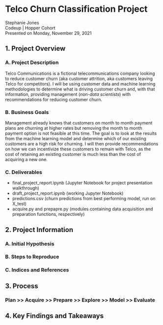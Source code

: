 # Telco Churn Classification Project
Stephanie Jones<br>
Codeup | Hopper Cohort<br>
Presented on Monday, November 29, 2021

## 1. Project Overview
### A. Project Description
Telco Communications is a fictional telecommunications company looking to reduce customer churn (aka customer attrition, aka customers leaving Telco for competitors). I will be using customer data and machine learning methodologies to determine what is driving customer churn and, with that information, providing management (<i>non-data scientists</i>) with recommendations for reducing customer churn.
### B. Business Goals
Management already knows that customers on month to month payment plans are churning at higher rates but removing the month to month payment option is not feasible at this time. The goal is to look at the results from the machine learning model and determine which of our existing customers are a high risk for churning. I will then provide recommendations on how we can incentivize these customers to remain with Telco, as the cost of retaining an existing customer is much less than the cost of acquiring a new one.
### C. Deliverables
- final_project_report.ipynb (Jupyter Notebook for project presentation walkthrough)
- draft_project_report.ipynb (working Jupyter Notebook)
- predictions.csv (churn predictions from best performing model, run on X_test)
- acquire.py and prepapre.py (modules containing data acquisition and preparation functions, respectively)

## 2. Project Information
### A. Initial Hypothesis
### B. Steps to Reproduce
### C. Indices and References

## 3. Process
### Plan >> Acquire >> Prepare >> Explore >> Model >> Evaluate 

## 4. Key Findings and Takeaways
